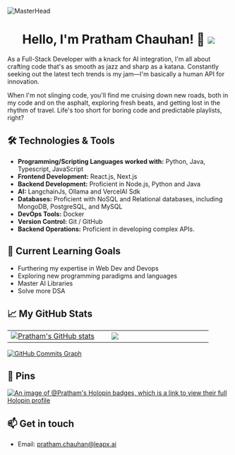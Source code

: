 ![MasterHead](https://user-images.githubusercontent.com/74038190/225813708-98b745f2-7d22-48cf-9150-083f1b00d6c9.gif)
## <h1 align="center">Hello, I'm Pratham Chauhan! 👋 <img src="https://komarev.com/ghpvc/?username=Pratham271"></h1> 

As a Full-Stack Developer with a knack for AI integration, I'm all about crafting code that's as smooth as jazz and sharp as a katana. Constantly seeking out the latest tech trends is my jam—I'm basically a human API for innovation.

When I'm not slinging code, you'll find me cruising down new roads, both in my code and on the asphalt, exploring fresh beats, and getting lost in the rhythm of travel. Life's too short for boring code and predictable playlists, right?

## 🛠️ Technologies & Tools

- **Programming/Scripting Languages worked with:** Python,  Java, Typescript, JavaScript
- **Frontend Development:**  React.js, Next.js
- **Backend Development:** Proficient in Node.js, Python and Java
- **AI:** LangchainJs, Ollama and VercelAI Sdk
- **Databases:** Proficient with NoSQL and Relational databases, including MongoDB, PostgreSQL, and MySQL
- **DevOps Tools:** Docker
- **Version Control:** Git / GitHub 
- **Backend Operations:** Proficient in developing complex APIs.
  
## 🌱 Current Learning Goals

- Furthering my expertise in Web Dev and Devops
- Exploring new programming paradigms and languages
- Master AI Libraries
- Solve more DSA

## 📈 My GitHub Stats

<div align="center">
    <table>
      <tr>
        <td width="45%">
          <a href="http://www.github.com/pratham156"><img src="https://github-readme-stats.vercel.app/api?username=pratham156&show_icons=true&hide=&count_private=true&title_color=0891b2&text_color=ffffff&icon_color=0891b2&bg_color=1c1917&hide_border=true&show_icons=true" alt="Pratham's GitHub stats" /></a> 
        </td>
        <td width="45%">
          <a href="http://www.github.com/pratham156"><img src="https://github-readme-streak-stats.herokuapp.com/?user=pratham156&stroke=ffffff&background=1c1917&ring=0891b2&fire=0891b2&currStreakNum=ffffff&currStreakLabel=0891b2&sideNums=ffffff&sideLabels=ffffff&dates=ffffff&hide_border=true" /></a>
  </td>
  </tr>
    </table>
      </div>

<a href="http://www.github.com/156"><img src="https://github-readme-activity-graph.vercel.app/graph?username=pratham156&theme=dark&bg_color=1c1917&color=ffffff&line=0891b2&point=ffffff&area_color=1c1917&area=true&hide_border=true&custom_title=GitHub%20Commits%20Graph" alt="GitHub Commits Graph" /></a>



## 📌 Pins

[![An image of @Pratham's Holopin badges, which is a link to view their full Holopin profile](https://holopin.me/pratham271)](https://holopin.io/@pratham271)

## 📫 Get in touch

- Email: pratham.chauhan@leapx.ai
  
